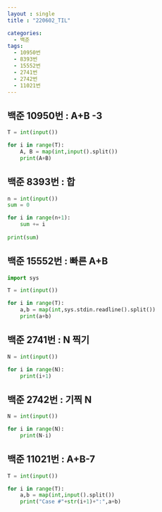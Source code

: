 ```yaml
---
layout : single
title : "220602_TIL"

categories:
  - 백준
tags:
  - 10950번
  - 8393번
  - 15552번
  - 2741번
  - 2742번
  - 11021번
---
```


## 백준 10950번 : A+B -3
```python
T = int(input())

for i in range(T):
    A, B = map(int,input().split())
    print(A+B)
```

## 백준 8393번 : 합
```python
n = int(input())
sum = 0

for i in range(n+1):
    sum += i
    
print(sum)
```

## 백준 15552번 : 빠른 A+B
```python
import sys

T = int(input())

for i in range(T):
    a,b = map(int,sys.stdin.readline().split())
    print(a+b)
```

## 백준 2741번 : N 찍기
```python
N = int(input())

for i in range(N):
    print(i+1)
```

## 백준 2742번 : 기찍 N
```python
N = int(input())

for i in range(N):
    print(N-i)
```

## 백준 11021번 : A+B-7
```python
T = int(input())

for i in range(T):
    a,b = map(int,input().split())
    print("Case #"+str(i+1)+":",a+b)
```
